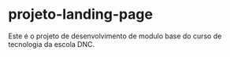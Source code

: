 # projeto-landing-page
Este é o projeto de desenvolvimento de modulo base do curso de tecnologia da escola DNC.
